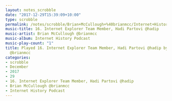 ```yaml
---
layout: notes_scrobble
date: "2017-12-29T15:39:09+10:00"
type: scrobble
permalink: /notes/scrobble/Brian+McCullough+%40brianmcc/Internet+History+Podcast/b85ed8465c1c447ed715afe0850a825bde205e4c.html
music-title: 16. Internet Explorer Team Member, Hadi Partovi @hadip
music-artist: Brian McCullough @brianmcc
music-album: Internet History Podcast
music-play-count: "1"
title: Played 16. Internet Explorer Team Member, Hadi Partovi @hadip by Brian McCullough
  @brianmcc
categories:
- scrobble
- December
- 2017
- 29
- 16. Internet Explorer Team Member, Hadi Partovi @hadip
- Brian McCullough @brianmcc
- Internet History Podcast
---
```

